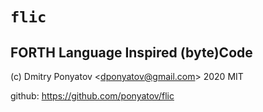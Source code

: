 # `flic`
## FORTH Language Inspired (byte)Code

(c) Dmitry Ponyatov <<dponyatov@gmail.com>> 2020 MIT

github: https://github.com/ponyatov/flic

